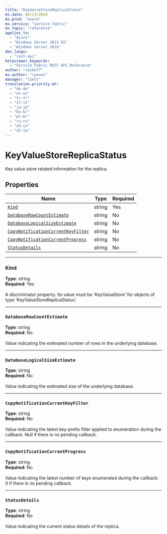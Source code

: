 ```yaml
---
title: "KeyValueStoreReplicaStatus"
ms.date: 04/23/2018
ms.prod: "azure"
ms.service: "service-fabric"
ms.topic: "reference"
applies_to: 
  - "Azure"
  - "Windows Server 2012 R2"
  - "Windows Server 2016"
dev_langs: 
  - "rest-api"
helpviewer_keywords: 
  - "Service Fabric REST API Reference"
author: "rwike77"
ms.author: "ryanwi"
manager: "timlt"
translation.priority.mt: 
  - "de-de"
  - "es-es"
  - "fr-fr"
  - "it-it"
  - "ja-jp"
  - "ko-kr"
  - "pt-br"
  - "ru-ru"
  - "zh-cn"
  - "zh-tw"
---
```

# KeyValueStoreReplicaStatus

Key value store related information for the replica.

## Properties
| Name | Type | Required |
| --- | --- | --- |
| [`Kind`](#kind) | string | Yes |
| [`DatabaseRowCountEstimate`](#databaserowcountestimate) | string | No |
| [`DatabaseLogicalSizeEstimate`](#databaselogicalsizeestimate) | string | No |
| [`CopyNotificationCurrentKeyFilter`](#copynotificationcurrentkeyfilter) | string | No |
| [`CopyNotificationCurrentProgress`](#copynotificationcurrentprogress) | string | No |
| [`StatusDetails`](#statusdetails) | string | No |

____
### Kind
__Type__: string <br/>
__Required__: Yes <br/>
<br/>
A discriminator property. Its value must be 'KeyValueStore' for objects of type 'KeyValueStoreReplicaStatus'.

____
### `DatabaseRowCountEstimate`
__Type__: string <br/>
__Required__: No<br/>
<br/>
Value indicating the estimated number of rows in the underlying database.

____
### `DatabaseLogicalSizeEstimate`
__Type__: string <br/>
__Required__: No<br/>
<br/>
Value indicating the estimated size of the underlying database.

____
### `CopyNotificationCurrentKeyFilter`
__Type__: string <br/>
__Required__: No<br/>
<br/>
Value indicating the latest key-prefix filter applied to enumeration during the callback. Null if there is no pending callback.

____
### `CopyNotificationCurrentProgress`
__Type__: string <br/>
__Required__: No<br/>
<br/>
Value indicating the latest number of keys enumerated during the callback. 0 if there is no pending callback.

____
### `StatusDetails`
__Type__: string <br/>
__Required__: No<br/>
<br/>
Value indicating the current status details of the replica.
